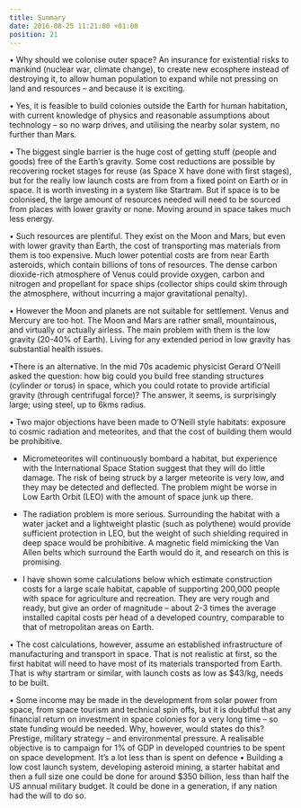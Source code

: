 ```yaml
---
title: Summary
date: 2016-08-25 11:21:00 +01:00
position: 21
---
```


• Why should we colonise outer space? An insurance for  existential risks to mankind (nuclear war, climate change), to create new ecosphere instead of destroying it, to allow human population to expand while not pressing on land and resources – and because it is exciting.

• Yes, it is feasible to build colonies outside the Earth for human habitation, with current knowledge of physics and reasonable assumptions about technology – so no warp drives, and utilising the nearby solar system, no further than Mars. 

• The biggest single barrier is the huge cost of getting stuff (people and goods) free of the Earth’s gravity. Some cost reductions are possible by recovering rocket stages for reuse (as Space X have done with first stages), but for the really low launch costs are from from a fixed point on Earth or in space. It is worth investing in a system like Startram. But if space is to be colonised, the large amount of resources needed will need to be sourced from places with lower gravity or none. Moving around in space takes much less energy. 

• Such resources are plentiful. They exist on the Moon and Mars, but even with lower gravity than Earth, the cost of transporting mas materials from them is too expensive. Much lower potential costs are from near Earth asteroids, which contain billions of tons of resources. The dense carbon dioxide-rich  atmosphere of Venus could provide oxygen, carbon and nitrogen and propellant for space ships (collector ships could skim through the atmosphere, without incurring a major gravitational penalty).
 
• However the Moon and planets are not suitable for settlement. Venus and Mercury are too hot. The Moon and Mars are rather small, mountainous, and virtually or actually airless. The main problem with them is the low gravity (20-40% of Earth). Living for any extended period in low gravity has substantial health issues. 

•There is an alternative. In the mid 70s academic physicist Gerard O’Neill asked the question: how big could you build free standing structures (cylinder or torus) in space, which you could rotate to provide artificial gravity (through centrifugal force)? The answer, it seems, is surprisingly large; using steel, up to 6kms radius.

• Two major objections have been made to O’Neill style habitats: exposure to cosmic radiation and meteorites, and that the cost of building them would be prohibitive.

* Micrometeorites will continuously bombard a habitat, but experience with the International Space Station suggest that they will do little damage. The risk of being struck by a larger meteorite is very low, and they may be detected and deflected. The problem might be worse in Low Earth Orbit (LEO) with the amount of space junk up there. 

* The radiation problem is more serious. Surrounding the habitat  with a water jacket and  a lightweight plastic (such as polythene) would provide sufficient protection in LEO, but the weight of such shielding required in deep space would be prohibitive. A magnetic field mimicking the Van Allen belts which surround the Earth would do it, and research on this is promising. 

* I have shown some calculations below which estimate construction costs for a large scale habitat, capable of supporting 200,000 people with space for agriculture and recreation. They are very rough and ready, but give an order of magnitude – about 2-3 times the average installed capital costs per head of a developed country, comparable to that of metropolitan areas on Earth. 

• The cost calculations, however, assume an established infrastructure of manufacturing and transport in space. That is not realistic at first, so the first habitat will need to have most of its materials transported from Earth. That is why startram or similar, with launch costs as low as $43/kg, needs to be built. 

• Some income may be made in the development  from solar power from space, from space tourism and technical spin offs, but it is doubtful that any financial return on investment in space colonies for a very long time – so state funding would be needed. Why, however, would states do this? Prestige, military strategy – and environmental pressure. A realisable objective is to campaign for 1% of GDP in developed countries to be spent on space development. It’s a lot less than is spent on defence
• Building a low cost launch system, developing asteroid mining, a starter habitat and then a full size one could be done for around $350 billion, less than half the US annual military budget. It could be done in a generation, if any nation had the will to do so. 
